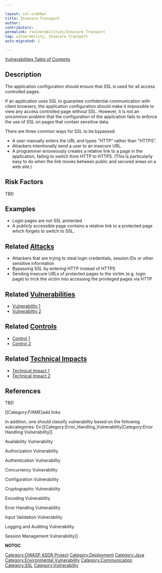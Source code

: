 ```yaml
---

layout: col-sidebar
title: Insecure Transport
author: 
contributors: 
permalink: /vulnerabilities/Insecure_Transport
tag: vulnerability, Insecure Transport
auto-migrated: 1

---
```


[Vulnerabilities Table of Contents](ASDR_TOC_Vulnerabilities "wikilink")

## Description

The application configuration should ensure that SSL is used for all
access controlled pages.

If an application uses SSL to guarantee confidential communication with
client browsers, the application configuration should make it impossible
to view any access controlled page without SSL. However, it is not an
uncommon problem that the configuration of the application fails to
enforce the use of SSL on pages that contain sensitive data.

There are three common ways for SSL to be bypassed:

  - A user manually enters the URL and types "HTTP" rather than "HTTPS".
  - Attackers intentionally send a user to an insecure URL.
  - A programmer erroneously creates a relative link to a page in the
    application, failing to switch from HTTP to HTTPS. (This is
    particularly easy to do when the link moves between public and
    secured areas on a web site.)

## Risk Factors

TBD

## Examples

  - Login pages are not SSL protected
  - A publicly accessible page contains a relative link to a protected
    page which forgets to switch to SSL.

## Related [Attacks](Attacks "wikilink")

  - Attackers that are trying to steal login credentials, session IDs or
    other sensitive information
  - Bypassing SSL by entering HTTP instead of HTTPS
  - Sending insecure URLs of protected pages to the victim (e.g. login
    page) to trick the victim into accessing the privileged pages via
    HTTP

## Related [Vulnerabilities](Vulnerabilities "wikilink")

  - [Vulnerability 1](Vulnerability_1 "wikilink")
  - [Vulnerabiltiy 2](Vulnerabiltiy_2 "wikilink")

## Related [Controls](Controls "wikilink")

  - [Control 1](Control_1 "wikilink")
  - [Control 2](Control_2 "wikilink")

## Related [Technical Impacts](Technical_Impacts "wikilink")

  - [Technical Impact 1](Technical_Impact_1 "wikilink")
  - [Technical Impact 2](Technical_Impact_2 "wikilink")

## References

TBD

\[\[Category:FIXME|add links

In addition, one should classify vulnerability based on the following
subcategories:
Ex:\[\[Category:Error_Handling_Vulnerability|Category:Error Handling
Vulnerability\]\]

Availability Vulnerability

Authorization Vulnerability

Authentication Vulnerability

Concurrency Vulnerability

Configuration Vulnerability

Cryptographic Vulnerability

Encoding Vulnerability

Error Handling Vulnerability

Input Validation Vulnerability

Logging and Auditing Vulnerability

Session Management Vulnerability\]\]

__NOTOC__

[Category:OWASP ASDR Project](Category:OWASP_ASDR_Project "wikilink")
[Category:Deployment](Category:Deployment "wikilink")
[Category:Java](Category:Java "wikilink") [Category:Environmental
Vulnerability](Category:Environmental_Vulnerability "wikilink")
[Category:Communication](Category:Communication "wikilink")
[Category:SSL](Category:SSL "wikilink")
[Category:Vulnerability](Category:Vulnerability "wikilink")
